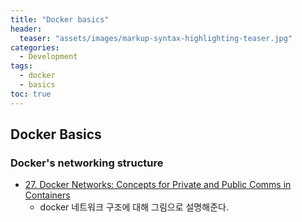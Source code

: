 ```yaml
---
title: "Docker basics"
header:
  teaser: "assets/images/markup-syntax-highlighting-teaser.jpg"
categories:
  - Development
tags:
  - docker
  - basics
toc: true
---
```


## Docker Basics

### Docker's networking structure

* [27. Docker Networks: Concepts for Private and Public Comms
in Containers](https://www.udemy.com/course/docker-mastery/learn/lecture/6758364#overview)
  * docker 네트워크 구조에 대해 그림으로 설명해준다.

